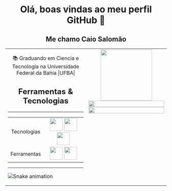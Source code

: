  <div align="center"> 
<h1> Olá, boas vindas ao meu perfil GitHub 👋</h1>
</div>


<table>
<tr valign="top"  >
 <div align="center"> 
 <h2> Me chamo Caio Salomão </h2>
<td height=100%>
<div align="center"> 



 📚 Graduando em Ciencia e Tecnologia na Universidade Federal da Bahia |UFBA|
</div>

<div align="center"> 

<h2>Ferramentas & Tecnologias</h2>
</div>

<hr>
<div align="center"> 
<table width = 100%>
  <tr>
    <td>
    <div align="center"> 
    Tecnologias</td>  
    <td >
    <div align="center"> 
    <img height=40px width=40px src="https://cdn.jsdelivr.net/gh/devicons/devicon/icons/html5/html5-plain.svg" /> <img height=40px width=40px src="https://cdn.jsdelivr.net/gh/devicons/devicon/icons/css3/css3-plain.svg" /> <img height=40px width=40px src="https://cdn.jsdelivr.net/gh/devicons/devicon/icons/javascript/javascript-plain.svg" /></td>  
  </tr
  
  <tr>
  <div align="center"> 
  <td align="center">Ferramentas</td>
   <td>
    <div align="center"> 
     <img height=40px width=40px src="https://cdn.jsdelivr.net/gh/devicons/devicon/icons/tailwindcss/tailwindcss-plain.svg" /> <img height=40px width=40px src="https://cdn.jsdelivr.net/gh/devicons/devicon/icons/sass/sass-original.svg" /></td>
  </tr>
</table>
</div>

<hr/>

![Snake animation](https://github.com/CaioSalomon/CaioSalomon/blob/output/github-contribution-grid-snake.svg)


</div>
</td>
<td valign="top" width=50%>

<div align="center"> 
<img  height=160em  src="https://github.com/CaioSalomon/CaioSalomon/assets/72764084/bf743bbf-a22f-412e-ab17-531d2a65e92f"/>
</div>
  <div>
<img width="100%"  src="https://github-readme-stats.vercel.app/api?username=CaioSalomon&show_icons=true&theme=dracula&include_all_commits=true&count_private=true"/>
<a href="https://github.com/CaioSalomon"><img width="100%" src="https://github-readme-stats.vercel.app/api/top-langs/?username=CaioSalomon&layout=compact&langs_count=7&theme=dracula"/>
 </div>
 
 

</td>
<tr>
</tr>
</table>
